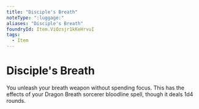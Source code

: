 ```yaml
---
title: "Disciple's Breath"
noteType: ":luggage:"
aliases: "Disciple's Breath"
foundryId: Item.ViOzsjr1kKeHrvuI
tags:
  - Item
---
```


# Disciple's Breath

You unleash your breath weapon without spending focus. This has the effects of your Dragon Breath sorcerer bloodline spell, though it deals 1d4 rounds.
